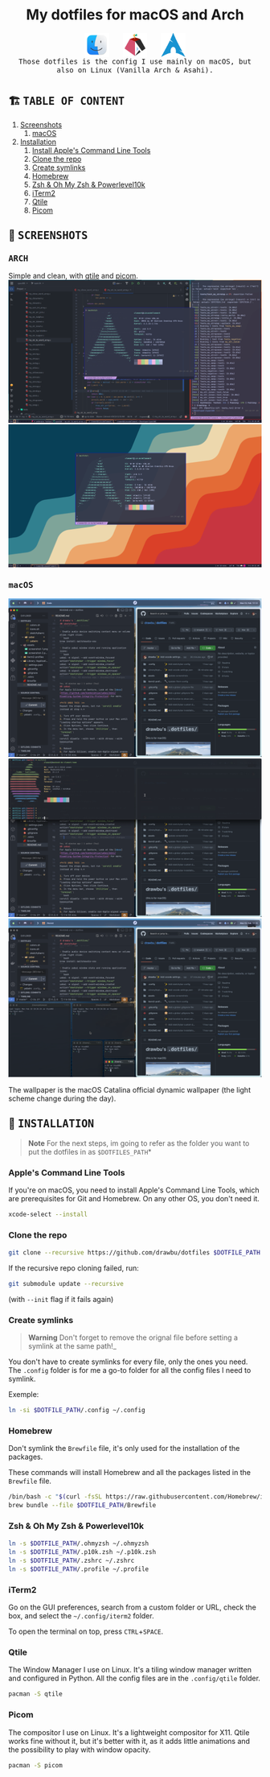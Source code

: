 <div align="center">

# My dotfiles for macOS and Arch

<div style="width: 200px; display: flex; justify-content: space-between">
    <img alt="macOS Finder logo" src="assets/docs/finder_logo.png" width="48">
    <img alt="Asahi Linux logo" src="assets/docs/asahi_linux.png" width="48">
    <img alt="Arch Linux logo" src="assets/docs/arch.png" width="48">
</div>

<samp>
   Those dotfiles is the config I use mainly on macOS, but also on Linux 
   (Vanilla Arch & Asahi).
</samp>

#

</div>


## :building_construction: <samp> TABLE OF CONTENT </samp>

1. [Screenshots](#art--screenshots-)
    1. [macOS](#samp-macos-samp)
2. [Installation](#wrench--installation-)
    1. [Install Apple's Command Line Tools](#apples-command-line-tools)
    2. [Clone the repo](#clone-the-repo)
    3. [Create symlinks](#create-symlinks)
    4. [Homebrew](#homebrew)
    5. [Zsh & Oh My Zsh & Powerlevel10k](#zsh--oh-my-zsh--powerlevel10k)
    6. [iTerm2](#iterm2)
    7. [Qtile](#qtile)
    8. [Picom](#picom)


## :art: <samp> SCREENSHOTS </samp>

### <samp> ARCH </samp>
Simple and clean, with [qtile](#qtile) and [picom](#picom).
![Screenshot 1](assets/docs/screenshots/screenshot-arch-01.png)
![Screenshot 2](assets/docs/screenshots/screenshot-arch-02.png)

### <samp> macOS </samp>
![Screenshot 1](assets/docs/screenshots/screenshot-macos-01.png)
![Screenshot 2](assets/docs/screenshots/screenshot-macos-02.png)
![Screenshot 3](assets/docs/screenshots/screenshot-macos-03.png)

The wallpaper is the macOS Catalina official dynamic wallpaper (the light scheme 
change during the day).


## :wrench: <samp> INSTALLATION </samp>
> **Note**
> For the next steps, im going to refer as the folder you want to put the 
> dotfiles in as `$DOTFILES_PATH`*

### Apple's Command Line Tools
If you're on macOS, you need to install Apple's Command Line Tools, which are 
prerequisites for Git and Homebrew. On any other OS, you don't need it.
```bash
xcode-select --install
```

### Clone the repo
```bash
git clone --recursive https://github.com/drawbu/dotfiles $DOTFILE_PATH
```
If the recursive repo cloning failed, run:
```bash
git submodule update --recursive
```
(with `--init` flag if it fails again)

### Create symlinks
> **Warning**
> Don't forget to remove the orignal file before setting a symlink at the same 
> path!_

You don't have to create symlinks for every file, only the ones you need. The 
`.config` folder is for me a go-to folder for all the config files I need to
symlink.

Exemple:
```bash
ln -si $DOTFILE_PATH/.config ~/.config
```

### Homebrew
Don't symlink the `Brewfile` file, it's only used for the installation of
the packages.

These commands will install Homebrew and all the packages listed in the
`Brewfile` file.
```bash
/bin/bash -c "$(curl -fsSL https://raw.githubusercontent.com/Homebrew/install/HEAD/install.sh)"
brew bundle --file $DOTFILE_PATH/Brewfile
```

### Zsh & Oh My Zsh & Powerlevel10k
```bash
ln -s $DOTFILE_PATH/.ohmyzsh ~/.ohmyzsh
ln -s $DOTFILE_PATH/.p10k.zsh ~/.p10k.zsh
ln -s $DOTFILE_PATH/.zshrc ~/.zshrc
ln -s $DOTFILE_PATH/.profile ~/.profile
```

### iTerm2
Go on the GUI preferences, search from a custom folder or URL, check the box, 
and select the `~/.config/iterm2` folder.

To open the terminal on top, press `CTRL`+`SPACE`.

### Qtile
The Window Manager I use on Linux. It's a tiling window manager written and 
configured in Python. All the config files are in the `.config/qtile` folder.
```bash
pacman -S qtile
```

### Picom
The compositor I use on Linux. It's a lightweight compositor for X11. 
Qtile works fine without it, but it's better with it, as it adds little 
animations and the possibility to play with window opacity.
```bash
pacman -S picom
```